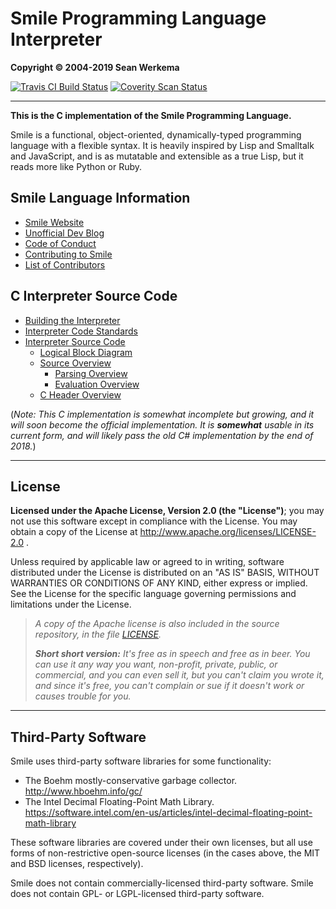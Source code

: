 # Smile Programming Language Interpreter

**Copyright &copy; 2004-2019 Sean Werkema**

[![Travis CI Build Status](https://travis-ci.org/seanofw/smile.svg?branch=master)](https://travis-ci.org/seanofw/smile)
[![Coverity Scan Status](https://scan.coverity.com/projects/seanofw-smile/badge.svg?flat=1)](https://scan.coverity.com/projects/seanofw-smile)

-------------

**This is the C implementation of the Smile Programming Language.**

Smile is a functional, object-oriented, dynamically-typed programming
language with a flexible syntax.  It is heavily inspired by Lisp and
Smalltalk and JavaScript, and is as mutatable and extensible as a true
Lisp, but it reads more like Python or Ruby.

## Smile Language Information

  * [Smile Website](http://www.smile-lang.org)
  * [Unofficial Dev Blog](http://www.werkema.com)
  * [Code of Conduct](CODE-OF-CONDUCT.md)
  * [Contributing to Smile](CONTRIBUTING.md)
  * [List of Contributors](CONTRIBUTORS.md)

## C Interpreter Source Code

  * [Building the Interpreter](BUILD.md)
  * [Interpreter Code Standards](CODE-STANDARDS.md)
  * [Interpreter Source Code](smilelib)
    * [Logical Block Diagram](docs/Smile%20Interpreter%20Logical%20Block%20Diagram.png)
    * [Source Overview](smilelib/src)
      * [Parsing Overview](smilelib/src/parsing)
      * [Evaluation Overview](smilelib/src/eval)
    * [C Header Overview](smilelib/include)

(_Note: This C implementation is somewhat incomplete but growing,
and it will soon become the official implementation.  It is **somewhat**
usable in its current form, and will likely pass the old C# implementation by
the end of 2018._)

-------------

## License

**Licensed under the Apache License, Version 2.0 (the "License")**;
you may not use this software except in compliance with the License.
You may obtain a copy of the License at http://www.apache.org/licenses/LICENSE-2.0 .

Unless required by applicable law or agreed to in writing, software
distributed under the License is distributed on an "AS IS" BASIS,
WITHOUT WARRANTIES OR CONDITIONS OF ANY KIND, either express or implied.
See the License for the specific language governing permissions and
limitations under the License.

> _A copy of the Apache license is also included in the source repository,
in the file [LICENSE](LICENSE)._
> 
> _**Short short version:** It's free as in speech and free as in beer.  You can use it any way you want, non-profit, private, public, or commercial, and you can even sell it, but you can't claim you wrote it, and since it's free, you can't complain or sue if it doesn't work or causes trouble for you._

-------------

## Third-Party Software

Smile uses third-party software libraries for some functionality:

- The Boehm mostly-conservative garbage collector.  http://www.hboehm.info/gc/
- The Intel Decimal Floating-Point Math Library.  https://software.intel.com/en-us/articles/intel-decimal-floating-point-math-library

These software libraries are covered under their own licenses, but all use forms of
non-restrictive open-source licenses (in the cases above, the MIT and BSD licenses,
respectively).

Smile does not contain commercially-licensed third-party software.
Smile does not contain GPL- or LGPL-licensed third-party software.

